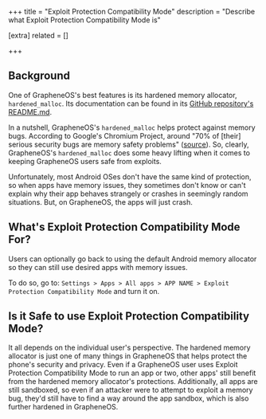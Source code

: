 +++
title = "Exploit Protection Compatibility Mode"
description = "Describe what Exploit Protection Compatibility Mode is"

[extra]
related = []

+++
## Background 
One of GrapheneOS's best features is its hardened memory allocator, `hardened_malloc`. Its documentation can be found in its [GitHub repository's README.md](https://github.com/GrapheneOS/hardened_malloc).

In a nutshell, GrapheneOS's `hardened_malloc` helps protect against memory bugs. According to Google's Chromium Project, around "70% of [their] serious security bugs are memory safety problems" ([source](https://www.chromium.org/Home/chromium-security/memory-safety/)). So, clearly, GrapheneOS's `hardened_malloc` does some heavy lifting when it comes to keeping GrapheneOS users safe from exploits.

Unfortunately, most Android OSes don't have the same kind of protection, so when apps have memory issues, they sometimes don't know or can't explain why their app behaves strangely or crashes in seemingly random situations. But, on GrapheneOS, the apps will just crash.

## What's Exploit Protection Compatibility Mode For?

Users can optionally go back to using the default Android memory allocator so they can still use desired apps with memory issues.

To do so, go to: `Settings > Apps > All apps > APP NAME > Exploit Protection Compatibility Mode` and turn it on.

## Is it Safe to use Exploit Protection Compatibility Mode?

It all depends on the individual user's perspective. The hardened memory allocator is just one of many things in GrapheneOS that helps protect the phone's security and privacy. Even if a GrapheneOS user uses Exploit Protection Compatibility Mode to run an app or two, other apps' still benefit from the hardened memory allocator's protections. Additionally, all apps are still sandboxed, so even if an attacker were to attempt to exploit a memory bug, they'd still have to find a way around the app sandbox, which is also further hardened in GrapheneOS.